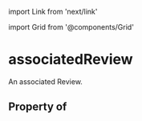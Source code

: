import Link from 'next/link'
  
import Grid from '@components/Grid'

# associatedReview

An associated <Link href="/Review">Review</Link>.

## Property of



